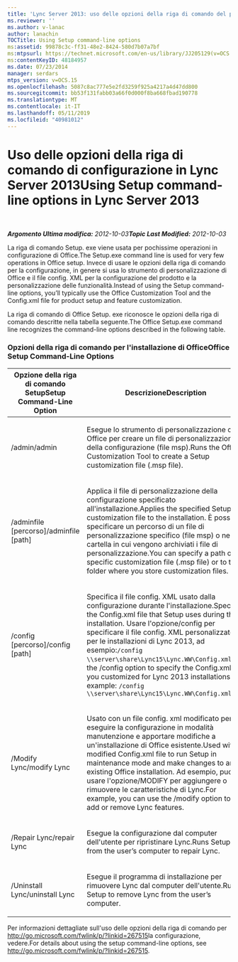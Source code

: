 ```yaml
---
title: 'Lync Server 2013: uso delle opzioni della riga di comando del programma di installazione'
ms.reviewer: ''
ms.author: v-lanac
author: lanachin
TOCTitle: Using Setup command-line options
ms:assetid: 99878c3c-ff31-48e2-8424-580d7b07a7bf
ms:mtpsurl: https://technet.microsoft.com/en-us/library/JJ205129(v=OCS.15)
ms:contentKeyID: 48184957
ms.date: 07/23/2014
manager: serdars
mtps_version: v=OCS.15
ms.openlocfilehash: 5087c8ac777e5e2fd3259f925a4217a4d47dd800
ms.sourcegitcommit: bb53f131fabb03a66f0d000f8ba668fbad190778
ms.translationtype: MT
ms.contentlocale: it-IT
ms.lasthandoff: 05/11/2019
ms.locfileid: "40981012"
---
```

<div data-xmlns="http://www.w3.org/1999/xhtml">

<div class="topic" data-xmlns="http://www.w3.org/1999/xhtml" data-msxsl="urn:schemas-microsoft-com:xslt" data-cs="http://msdn.microsoft.com/en-us/">

<div data-asp="http://msdn2.microsoft.com/asp">

# <a name="using-setup-command-line-options-in-lync-server-2013"></a><span data-ttu-id="7e0da-102">Uso delle opzioni della riga di comando di configurazione in Lync Server 2013</span><span class="sxs-lookup"><span data-stu-id="7e0da-102">Using Setup command-line options in Lync Server 2013</span></span>

</div>

<div id="mainSection">

<div id="mainBody">

<span> </span>

<span data-ttu-id="7e0da-103">_**Argomento Ultima modifica:** 2012-10-03_</span><span class="sxs-lookup"><span data-stu-id="7e0da-103">_**Topic Last Modified:** 2012-10-03_</span></span>

<span data-ttu-id="7e0da-104">La riga di comando Setup. exe viene usata per pochissime operazioni in configurazione di Office.</span><span class="sxs-lookup"><span data-stu-id="7e0da-104">The Setup.exe command line is used for very few operations in Office setup.</span></span> <span data-ttu-id="7e0da-105">Invece di usare le opzioni della riga di comando per la configurazione, in genere si usa lo strumento di personalizzazione di Office e il file config. XML per la configurazione del prodotto e la personalizzazione delle funzionalità.</span><span class="sxs-lookup"><span data-stu-id="7e0da-105">Instead of using the Setup command-line options, you’ll typically use the Office Customization Tool and the Config.xml file for product setup and feature customization.</span></span>

<span data-ttu-id="7e0da-106">La riga di comando di Office Setup. exe riconosce le opzioni della riga di comando descritte nella tabella seguente.</span><span class="sxs-lookup"><span data-stu-id="7e0da-106">The Office Setup.exe command line recognizes the command-line options described in the following table.</span></span>

### <a name="office-setup-command-line-options"></a><span data-ttu-id="7e0da-107">Opzioni della riga di comando per l'installazione di Office</span><span class="sxs-lookup"><span data-stu-id="7e0da-107">Office Setup Command-Line Options</span></span>

<table>
<colgroup>
<col style="width: 50%" />
<col style="width: 50%" />
</colgroup>
<thead>
<tr class="header">
<th><span data-ttu-id="7e0da-108">Opzione della riga di comando Setup</span><span class="sxs-lookup"><span data-stu-id="7e0da-108">Setup Command-Line Option</span></span></th>
<th><span data-ttu-id="7e0da-109">Descrizione</span><span class="sxs-lookup"><span data-stu-id="7e0da-109">Description</span></span></th>
</tr>
</thead>
<tbody>
<tr class="odd">
<td><p><span data-ttu-id="7e0da-110">/admin</span><span class="sxs-lookup"><span data-stu-id="7e0da-110">/admin</span></span></p></td>
<td><p><span data-ttu-id="7e0da-111">Esegue lo strumento di personalizzazione di Office per creare un file di personalizzazione della configurazione (file msp).</span><span class="sxs-lookup"><span data-stu-id="7e0da-111">Runs the Office Customization Tool to create a Setup customization file (.msp file).</span></span></p></td>
</tr>
<tr class="even">
<td><p><span data-ttu-id="7e0da-112">/adminfile [percorso]</span><span class="sxs-lookup"><span data-stu-id="7e0da-112">/adminfile [path]</span></span></p></td>
<td><p><span data-ttu-id="7e0da-113">Applica il file di personalizzazione della configurazione specificato all'installazione.</span><span class="sxs-lookup"><span data-stu-id="7e0da-113">Applies the specified Setup customization file to the installation.</span></span> <span data-ttu-id="7e0da-114">È possibile specificare un percorso di un file di personalizzazione specifico (file msp) o nella cartella in cui vengono archiviati i file di personalizzazione.</span><span class="sxs-lookup"><span data-stu-id="7e0da-114">You can specify a path of a specific customization file (.msp file) or to the folder where you store customization files.</span></span></p></td>
</tr>
<tr class="odd">
<td><p><span data-ttu-id="7e0da-115">/config [percorso]</span><span class="sxs-lookup"><span data-stu-id="7e0da-115">/config [path]</span></span></p></td>
<td><p><span data-ttu-id="7e0da-116">Specifica il file config. XML usato dalla configurazione durante l'installazione.</span><span class="sxs-lookup"><span data-stu-id="7e0da-116">Specifies the Config.xml file that Setup uses during the installation.</span></span> <span data-ttu-id="7e0da-117">Usare l'opzione/config per specificare il file config. XML personalizzato per le installazioni di Lync 2013, ad esempio:<code>/config \\server\share\Lync15\Lync.WW\Config.xml</code></span><span class="sxs-lookup"><span data-stu-id="7e0da-117">Use the /config option to specify the Config.xml file you customized for Lync 2013 installations, for example: <code>/config \\server\share\Lync15\Lync.WW\Config.xml</code></span></span></p></td>
</tr>
<tr class="even">
<td><p><span data-ttu-id="7e0da-118">/Modify Lync</span><span class="sxs-lookup"><span data-stu-id="7e0da-118">/modify Lync</span></span></p></td>
<td><p><span data-ttu-id="7e0da-119">Usato con un file config. xml modificato per eseguire la configurazione in modalità manutenzione e apportare modifiche a un'installazione di Office esistente.</span><span class="sxs-lookup"><span data-stu-id="7e0da-119">Used with a modified Config.xml file to run Setup in maintenance mode and make changes to an existing Office installation.</span></span> <span data-ttu-id="7e0da-120">Ad esempio, puoi usare l'opzione/MODIFY per aggiungere o rimuovere le caratteristiche di Lync.</span><span class="sxs-lookup"><span data-stu-id="7e0da-120">For example, you can use the /modify option to add or remove Lync features.</span></span></p></td>
</tr>
<tr class="odd">
<td><p><span data-ttu-id="7e0da-121">/Repair Lync</span><span class="sxs-lookup"><span data-stu-id="7e0da-121">/repair Lync</span></span></p></td>
<td><p><span data-ttu-id="7e0da-122">Esegue la configurazione dal computer dell'utente per ripristinare Lync.</span><span class="sxs-lookup"><span data-stu-id="7e0da-122">Runs Setup from the user’s computer to repair Lync.</span></span></p></td>
</tr>
<tr class="even">
<td><p><span data-ttu-id="7e0da-123">/Uninstall Lync</span><span class="sxs-lookup"><span data-stu-id="7e0da-123">/uninstall Lync</span></span></p></td>
<td><p><span data-ttu-id="7e0da-124">Esegue il programma di installazione per rimuovere Lync dal computer dell'utente.</span><span class="sxs-lookup"><span data-stu-id="7e0da-124">Runs Setup to remove Lync from the user’s computer.</span></span></p></td>
</tr>
</tbody>
</table>


<span data-ttu-id="7e0da-125">Per informazioni dettagliate sull'uso delle opzioni della riga di comando per <http://go.microsoft.com/fwlink/p/?linkid=267515>la configurazione, vedere.</span><span class="sxs-lookup"><span data-stu-id="7e0da-125">For details about using the setup command-line options, see <http://go.microsoft.com/fwlink/p/?linkid=267515>.</span></span>

</div>

<span> </span>

</div>

</div>

</div>

